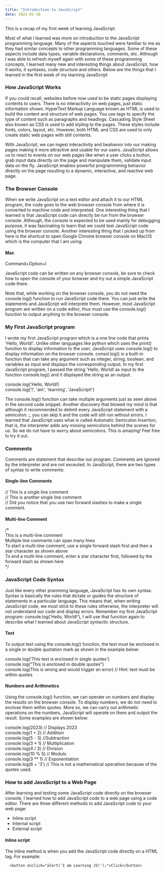 ```yaml
---
title: "Introduction to JavaScript"
date: 2023-01-30
---
```

This is a recap of my first week of learning JavaScript.

Most of what I learned was more on introduction to the JavaScript programming language. Many of the aspects touched were familiar to me as they had similar concepts to other programming languages. Some of these aspects include data types, variable declarations, comments, etc. Although I was able to refresh myself again with some of these programming concepts, I learned many new and interesting things about JavaScript, how it works, it syntaxes, code structure and others. Below are the things that I learned in the first week of my learning JavaScript 

### How JavaScript Works
If you could recall, websites before now used to be static pages displaying contents to users. There is no interactivity on web pages, just static information shown. HyperText Markup Language known as HTML is used to build the content and structure of web pages. You use tags to specify the type of content such as paragraphs and headings. Cascading Style Sheet also known as CSS is used to add styling to the pages. These styles include fonts, colors, layout, etc. However, both HTML and CSS are used to only create static web pages with still contents.

With JavaScript, we can ingest interactivity and beahavior into our making pages making it more attractive and usable for our users. JavaScript allows us to react to events on our web pages like when a user clicks a button, grab input data directly on the page and manipulate them, validate input data on the fly. JavaScript enables powerful programmming behavior directly on the page resulting to a dynamic, interactive, and reactive web page.

### The Browser Console
When we write JavaScript on a text editor and attach it to our HTML program, the code goes to the web browser console from where it is converted to machine code and interpreted. One interesting thing that I learned is that JavaScript code can directly be run from the browser console. Although, the console is expected to be used mainly for debugging purpose, it was fascinating to learn that we could test JavaScript code using the browser console. Another interesting thing that I picked up from here is the shortcut to open Google Chrome browser console on MacOS which is the computer that I am using:

#### Mac
Command+Option+I

JavaScript code can be written on any browser console, be sure to check how to open the console of your browser and try out a simple JavaScript code there.

Note that, while working on the browser console, you do not need the console.log() function to run JavaScript code there. You can just write the statements and JavaScript will interprete them. However, most JavaScript program are written on a code editor, thus must use the console.log() function to output anything to the browser console.

### My First JavaScript program
I wrote my first JavaScript program which is a one line code that prints 'Hello, World!'. Unlike other languages like python which uses the print() function to display information to the user, JavaScript uses console.log() to display information on the browser console. consol.log() is a built-in function that can take any argument such as integer, string, boolean, and variables as input and displays the corresponding output. In my first JavaScript program, I passed the string 'Hello, World! as input to the function console.log() and it displayed the string as an output.

  console.log('Hello, World!)  
  console.log('I', 'am', 'learning', 'JavaScript!')

The console.log() function can take multiple arguments just as seen above in the second code snippet. Another discovery that blowed my mind is that although it recommended to delimit every JavaScript statement with a semicolon: ;, you can skip it and the code will still run without errors. I learned that JavaScript uses what is called Automatic Semicolon Insertion, that is, the interpreter adds any missing semicolons behind the scenes for us. So we do not have to worry about semicolons. This is amazing! Feel free to try it out.

### Comments
Comments are statement that describe our program. Comments are ignored by the interpreter and are not exceuted. In JavaScript, there are two types of syntax to write comments:

#### Single-line Comments
  // This is a single line comment  
  // This is another single line comment  
  // Did you notice that you use two forward slashes to make a single comment.

#### Multi-line Comment
  /*  
  This is a multi-line comment  
  Multiple line comments can span many lines  
  To start a multi-line comment, use a single forward slash first and then a star character as shown above  
  To end a multi-line comment, enter a star character first, followed by the forward slash as shown here  
  */

### JavaScript Code Syntax
Just like every other pramming language, JavaScript has its own syntax. Syntax is basically the rules that dictate or guides the structure of statements in a particular language. This means that, when writing JavaScript code, we must stick to these rules otherwise, the interpreter will not understand our code and display errors. Remember my first JavaScript program: console.log('Hello, World!'), I will use that function again to describe what I learned about JavaScript syntactic structure.

#### Text
To output text using the console.log() function, the text must be enclosed in a single or double quotation mark as shown in the example below:

  console.log('This text is enclosed in single quotes')  
  console.log("This is enclosed in double quotes")  
  console.log(This is wrong and would trigger an error) // Hint: text must be within quotes

#### Numbers and Arithmetics
Using the console.log() function, we can operate on numbers and display the results on the browser console. To display numbers, we do not need to enclose them within quotes. More so, we can carry out arithmetic operations on the numbers, JavaScript will operate on them and output the result. Some examples are shown below:  

  console.log(2023) // Displays 2023  
  console.log(1 + 2) // Addition  
  console.log(5 - 3) //Subtraction  
  console.log(3 * 1) // Multiplication  
  console.log(4 / 3) // Division  
  console.log(10 % 5) // Modulo  
  console.log(3 ** 1) // Exponentiation  
  console.log(6 + '3') // This is not a mathematical operatiion because of the quotes used.

### How to add JavaScript to a Web Page
After learning and testing some JavaScript code directly on the browser console, I learned how to add JavaScript code to a web page using a code editor. There are three different methods to add JavaScript code to your web page:

- Inline script
- Internal script
- External script

#### Inline script
The inline method is when you add the JavaScript code directly on a HTML tag. For example:  
```
  <button onclick="alert('I am Learning JS!');">Click</button>
```
